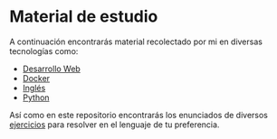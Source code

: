 # Material de estudio

A continuación encontrarás material recolectado por mi en diversas tecnologías como:

- [Desarrollo Web](/desarrollo-web)
- [Docker](/docker)
- [Inglés](/english)
- [Python](/python)

Así como en este repositorio encontrarás los enunciados de diversos [ejercicios](ejercicios.md) para resolver en el lenguaje de tu preferencia.
